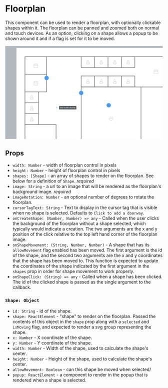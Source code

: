 # Floorplan

This component can be used to render a floorplan, with optionally clickable shapes within it. The
floorplan can be panned and zoomed both on normal and touch devices. As an option, clicking on a
shape allows a popup to be shown around it and if a flag is set for it to be moved.

![screenshot.png](screenshot.png)

## Props
- `width: Number` - width of floorplan control in pixels
- `height: Number` - height of floorplan control in pixels
- `shapes: [Shape]` - an array of shapes to render on the floorplan. See below for a definition of
  `Shape`. *required*
- `image: String` - a url to an image that will be rendered as the floorplan's background image.
  *required*
- `imageRotation: Number` - an optional number of degrees to rotate the floorplan.
- `cursorTagText: String` - Text to display in the cursor tag that is visible when no shape is
  selected. Defaults to `Click to add a doorway`.
- `onCreateShape: (Number, Number) => any` - Called when the user clicks the background of the
  floorplan without a shape selected, which typically would indicate a creation. The two arguments
  are the x and y position of the click relative to the top left hand corner of the floorplan image.
- `onShapeMovement: (String, Number, Number)` - A shape that has its `allowMovement` flag enabled
  has been moved. The first argument is the id of the shape, and the second two arguments are the x
  and y coordinates that the shape has been moved to. This function is expected to update the
  coordinates of the shape indicated by the first argument in the `shapes` prop in order for shape
  movement to work properly.
- `onShapeClick: (String) => any` - Called when a shape has been clicked. The id of the clicked
  shape is passed as the single argument to the callback.

### `Shape: Object`
- `id: String` - id of the shape.
- `shape: ReactElement` - "shape" to render on the floorplan. Passed the contents of this object in
  the `shape` prop along with a `selected` and `isMoving` flag, and expected to render a svg group
  representing the shape.
- `x: Number` - X coordinate of the shape.
- `y: Number` - Y coordinate of the shape.
- `width: Number` - Width of the shape, used to calculate the shape's center.
- `height: Number` - Height of the shape, used to calculate the shape's center.
- `allowMovement: Boolean` - can this shape be moved when selected/
- `popup: ReactElement` - a component to render in the popup that is rendered when a shape is
  selected.
